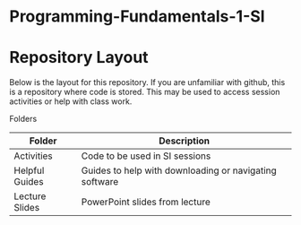 # Programming-Fundamentals-1-SI

# Repository Layout
Below is the layout for this repository. If you are unfamiliar with github, this is a repository where code is stored. This may be used to access session activities or help with class work.

Folders

|Folder                  |Description                                             |
|------------------------|--------------------------------------------------------|
|Activities              |Code to be used in SI sessions                          |
|Helpful Guides          |Guides to help with downloading or navigating software  |
|Lecture Slides          |PowerPoint slides from lecture                          |
